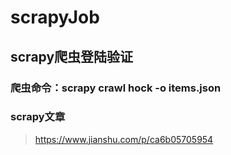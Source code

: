 # scrapyJob
## scrapy爬虫登陆验证

### 爬虫命令：scrapy crawl hock -o items.json
### scrapy文章
> https://www.jianshu.com/p/ca6b05705954


